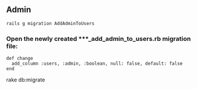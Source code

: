 ## Admin

```bash
rails g migration AddAdminToUsers
```

### Open the newly created ***_add_admin_to_users.rb migration file:

```
def change
  add_column :users, :admin, :boolean, null: false, default: false
end
```

  rake db:migrate

